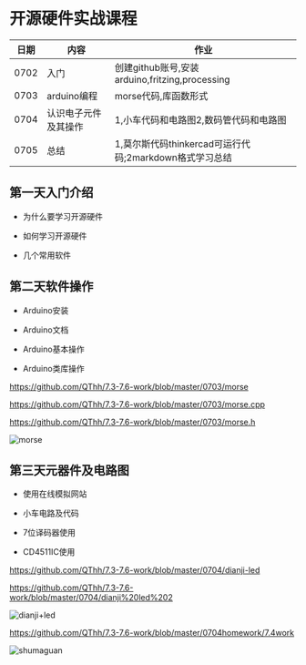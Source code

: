 # 开源硬件实战课程

| 日期 | 内容                 | 作业                                                   |
| ---- | -------------------- | ------------------------------------------------------ |
| 0702 | 入门                 | 创建github账号,安装arduino,fritzing,processing         |
| 0703 | arduino编程          | morse代码,库函数形式                                   |
| 0704 | 认识电子元件及其操作 | 1,小车代码和电路图2,数码管代码和电路图                 |
| 0705 | 总结                 | 1,莫尔斯代码thinkercad可运行代码;2markdown格式学习总结 |

## 第一天入门介绍

- 为什么要学习开源硬件

- 如何学习开源硬件

- 几个常用软件

##  第二天软件操作

- Arduino安装

- Arduino文档

- Arduino基本操作

- Arduino类库操作

https://github.com/QThh/7.3-7.6-work/blob/master/0703/morse

https://github.com/QThh/7.3-7.6-work/blob/master/0703/morse.cpp

https://github.com/QThh/7.3-7.6-work/blob/master/0703/morse.h

![morse](D:\开源代码\morse.png)

## 第三天元器件及电路图

- 使用在线模拟网站

- 小车电路及代码

- 7位译码器使用

- CD4511IC使用

https://github.com/QThh/7.3-7.6-work/blob/master/0704/dianji-led

https://github.com/QThh/7.3-7.6-work/blob/master/0704/dianji%20led%202

![dianji+led](D:\开源代码\dianji+led.png)

https://github.com/QThh/7.3-7.6-work/blob/master/0704homework/7.4work

![shumaguan](D:\开源代码\shumaguan.png)
